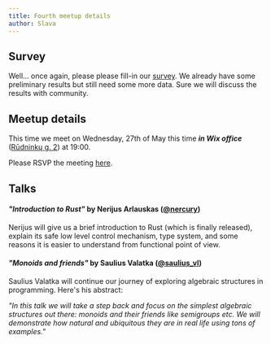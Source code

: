 ```yaml
---
title: Fourth meetup details
author: Slava
---
```


Survey
------

Well... once again, please please fill-in our [survey](http://goo.gl/mvnkjK). We already have some preliminary results but still need some more data. Sure we will discuss the results with community.

Meetup details
--------------

This time we meet on Wednesday, 27th of May this time ***in Wix office*** ([Rūdninkų g. 2](https://maps.google.com/maps?f=q&source=s_q&hl=en&geocode=&q=R%C5%ABdnink%C5%B3+g.+2,+Vilnius,+Vilnius+County,+Lithuania&aq=t&sll=37.0625,-95.677068&sspn=49.624204,107.138672&vpsrc=6&t=h&ie=UTF8&hq=&hnear=R%C5%ABdnink%C5%B3+gatv%C4%97+2,+Vilnius,+Vilniaus+miesto+savivaldyb%C4%97+01135,+Lithuania&ll=54.677634,25.286654&spn=0.00223,0.006539&z=18&iwloc=A)) at 19:00. 

Please RSVP the meeting [here](http://www.meetup.com/functional-vilnius/events/222319383/).

Talks
-----

#### *"Introduction to Rust"* by Nerijus Arlauskas ([\@nercury](https://twitter.com/nercury))

Nerijus will give us a brief introduction to Rust (which is finally released), explain its safe low level control mechanism,
type system, and some reasons it is easier to understand from functional point
of view.

#### *"Monoids and friends"* by Saulius Valatka ([\@saulius_vl](https://twitter.com/saulius_vl))

Saulius Valatka will continue our journey of exploring algebraic structures in programming.
Here's his abstract:

_"In this talk we will take a step back and focus on the simplest algebraic structures out there: monoids and their friends like semigroups etc. We will demonstrate how natural and ubiquitous they are in real life using tons of examples."_

